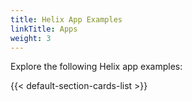 ```yaml
---
title: Helix App Examples
linkTitle: Apps
weight: 3
---
```


Explore the following Helix app examples:

<!--more-->

{{< default-section-cards-list >}}

